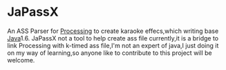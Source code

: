JaPassX
=======

  An ASS Parser for [Processing](https://processing.org/) to create karaoke effecs,which writing base [Java](https://www.oracle.com/java/index.html)1.6.
  JaPassX not a tool to help create ass file currently,it is a bridge to link Processing with k-timed ass file,I'm not an expert of java,I just doing it on my way of learning,so anyone like to contribute to this project will be welcome.
